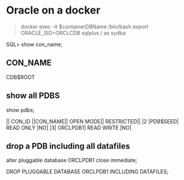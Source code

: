# Oracle on a docker

> docker exec -it $containerDBName /bin/bash
> export ORACLE_SID=ORCLCDB
> sqlplus / as sydba


SQL> show con_name;

CON_NAME
------------------------------
CDB$ROOT


## show all PDBS

 show pdbs;

|| CON_ID ||CON_NAME||			  OPEN MODE||  RESTRICTED||
|2 |PDB$SEED|			  READ ONLY  |NO|
|3| ORCLPDB1|			  READ WRITE |NO|



## drop a PDB including all datafiles

alter pluggable database ORCLPDB1 close immediate;

DROP PLUGGABLE DATABASE ORCLPDB1  INCLUDING DATAFILES;
